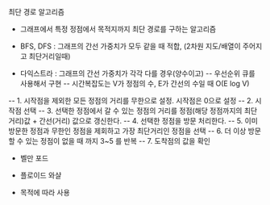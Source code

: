 최단 경로 알고리즘

- 그래프에서 특정 정점에서 목적지까지 최단 경로를 구하는 알고리즘

- BFS, DFS : 그래프의 간선 가중치가 모두 같을 때 적합, (2차원 지도/배열이 주어지고 최단거리일때)

- 다익스트라 : 그래프의 간선 가중치가 각각 다를 경우(양수이고)
  -- 우선순위 큐를 사용해서 구현
  -- 시간복잡도는 V가 정점의 수, E가 간선의 수일 때 O(E log V)

-- 1. 시작점을 제외한 모든 정점의 거리를 무한으로 설정. 시작점은 0으로 설정
-- 2. 시작점 선택
-- 3. 선택한 정점에서 갈 수 있는 정점의 거리를 정점(해당 정점까지의 최단거리)값 + 간선(거리) 값으로 갱신한다.
-- 4. 선택한 정점을 방문 처리한다.
-- 5. 이미 방문한 정점과 무한인 정점을 제회하고 가장 최단거리인 정점을 선택
-- 6. 더 이상 방문할 수 있는 정점이 없을 때 까지 3~5 를 반복
-- 7. 도착점의 값을 확인

- 벨만 포드

- 플로이드 와샬

- 목적에 따라 사용
